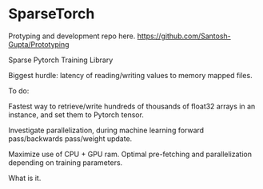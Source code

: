 # SparseTorch

Protyping and development repo here. 
https://github.com/Santosh-Gupta/Prototyping


Sparse Pytorch Training Library 

Biggest hurdle: latency of reading/writing values to memory mapped files. 

To do:

Fastest way to retrieve/write hundreds of thousands of float32 arrays in an instance, and set them to Pytorch tensor. 

Investigate parallelization, during machine learning forward pass/backwards pass/weight update. 

Maximize use of CPU + GPU ram. Optimal pre-fetching and parallelization depending on training parameters. 

What is it. 
